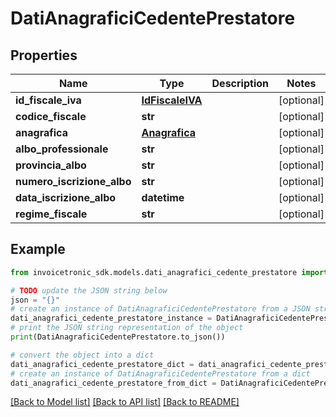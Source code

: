 # DatiAnagraficiCedentePrestatore


## Properties

Name | Type | Description | Notes
------------ | ------------- | ------------- | -------------
**id_fiscale_iva** | [**IdFiscaleIVA**](IdFiscaleIVA.md) |  | [optional] 
**codice_fiscale** | **str** |  | [optional] 
**anagrafica** | [**Anagrafica**](Anagrafica.md) |  | [optional] 
**albo_professionale** | **str** |  | [optional] 
**provincia_albo** | **str** |  | [optional] 
**numero_iscrizione_albo** | **str** |  | [optional] 
**data_iscrizione_albo** | **datetime** |  | [optional] 
**regime_fiscale** | **str** |  | [optional] 

## Example

```python
from invoicetronic_sdk.models.dati_anagrafici_cedente_prestatore import DatiAnagraficiCedentePrestatore

# TODO update the JSON string below
json = "{}"
# create an instance of DatiAnagraficiCedentePrestatore from a JSON string
dati_anagrafici_cedente_prestatore_instance = DatiAnagraficiCedentePrestatore.from_json(json)
# print the JSON string representation of the object
print(DatiAnagraficiCedentePrestatore.to_json())

# convert the object into a dict
dati_anagrafici_cedente_prestatore_dict = dati_anagrafici_cedente_prestatore_instance.to_dict()
# create an instance of DatiAnagraficiCedentePrestatore from a dict
dati_anagrafici_cedente_prestatore_from_dict = DatiAnagraficiCedentePrestatore.from_dict(dati_anagrafici_cedente_prestatore_dict)
```
[[Back to Model list]](../README.md#documentation-for-models) [[Back to API list]](../README.md#documentation-for-api-endpoints) [[Back to README]](../README.md)


